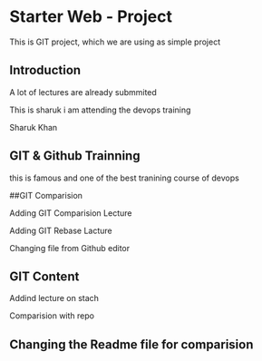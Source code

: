 # Starter Web - Project

This is GIT project, which we are using as simple project 


## Introduction

A lot of lectures are already submmited

This is sharuk i am attending the devops training

Sharuk Khan



## GIT & Github Trainning

this is famous and one of the best tranining course of devops 


##GIT Comparision


Adding GIT Comparision Lecture

Adding GIT Rebase Lacture

Changing file from Github editor


## GIT Content

Addind lecture on stach



Comparision with repo

## Changing the Readme file for comparision
